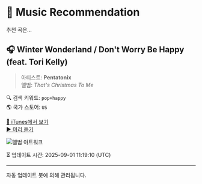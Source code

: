 
# 🎵 Music Recommendation

추천 곡은...

## 🎧 Winter Wonderland / Don't Worry Be Happy (feat. Tori Kelly)  
> 아티스트: **Pentatonix**  
> 앨범: _That's Christmas To Me_  

🔍 검색 키워드: `pop+happy`  
🌎 국가 스토어: `US`

[🔗 iTunes에서 보기](https://music.apple.com/us/album/winter-wonderland-dont-worry-be-happy-feat-tori-kelly/918377263?i=918377360&uo=4)  
[▶️ 미리 듣기](https://audio-ssl.itunes.apple.com/itunes-assets/AudioPreview122/v4/7a/4e/43/7a4e4390-b570-0e5a-3304-b089a83845a2/mzaf_16062388357922528126.plus.aac.p.m4a)

![앨범 아트워크](https://is1-ssl.mzstatic.com/image/thumb/Music1/v4/f7/88/0f/f7880fb0-8087-de0f-c9b3-821a5d3733d7/886444686716.jpg/100x100bb.jpg)

⏳ 업데이트 시간: 2025-09-01 11:19:10 (UTC)

---
자동 업데이트 봇에 의해 관리됩니다.
